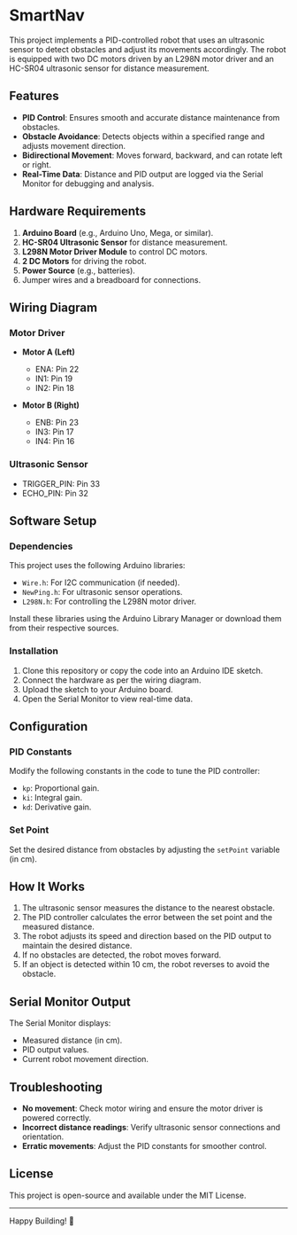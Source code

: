 # SmartNav

This project implements a PID-controlled robot that uses an ultrasonic sensor to detect obstacles and adjust its movements accordingly. The robot is equipped with two DC motors driven by an L298N motor driver and an HC-SR04 ultrasonic sensor for distance measurement.

## Features
- **PID Control**: Ensures smooth and accurate distance maintenance from obstacles.
- **Obstacle Avoidance**: Detects objects within a specified range and adjusts movement direction.
- **Bidirectional Movement**: Moves forward, backward, and can rotate left or right.
- **Real-Time Data**: Distance and PID output are logged via the Serial Monitor for debugging and analysis.

## Hardware Requirements
1. **Arduino Board** (e.g., Arduino Uno, Mega, or similar).
2. **HC-SR04 Ultrasonic Sensor** for distance measurement.
3. **L298N Motor Driver Module** to control DC motors.
4. **2 DC Motors** for driving the robot.
5. **Power Source** (e.g., batteries).
6. Jumper wires and a breadboard for connections.

## Wiring Diagram
### Motor Driver
- **Motor A (Left)**
  - ENA: Pin 22
  - IN1: Pin 19
  - IN2: Pin 18

- **Motor B (Right)**
  - ENB: Pin 23
  - IN3: Pin 17
  - IN4: Pin 16

### Ultrasonic Sensor
- TRIGGER_PIN: Pin 33
- ECHO_PIN: Pin 32

## Software Setup
### Dependencies
This project uses the following Arduino libraries:
- `Wire.h`: For I2C communication (if needed).
- `NewPing.h`: For ultrasonic sensor operations.
- `L298N.h`: For controlling the L298N motor driver.

Install these libraries using the Arduino Library Manager or download them from their respective sources.

### Installation
1. Clone this repository or copy the code into an Arduino IDE sketch.
2. Connect the hardware as per the wiring diagram.
3. Upload the sketch to your Arduino board.
4. Open the Serial Monitor to view real-time data.

## Configuration
### PID Constants
Modify the following constants in the code to tune the PID controller:
- `kp`: Proportional gain.
- `ki`: Integral gain.
- `kd`: Derivative gain.

### Set Point
Set the desired distance from obstacles by adjusting the `setPoint` variable (in cm).

## How It Works
1. The ultrasonic sensor measures the distance to the nearest obstacle.
2. The PID controller calculates the error between the set point and the measured distance.
3. The robot adjusts its speed and direction based on the PID output to maintain the desired distance.
4. If no obstacles are detected, the robot moves forward.
5. If an object is detected within 10 cm, the robot reverses to avoid the obstacle.

## Serial Monitor Output
The Serial Monitor displays:
- Measured distance (in cm).
- PID output values.
- Current robot movement direction.

## Troubleshooting
- **No movement**: Check motor wiring and ensure the motor driver is powered correctly.
- **Incorrect distance readings**: Verify ultrasonic sensor connections and orientation.
- **Erratic movements**: Adjust the PID constants for smoother control.

## License
This project is open-source and available under the MIT License.

---

Happy Building! 🚀
